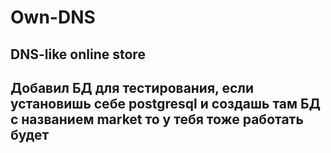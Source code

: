 # Own-DNS
DNS-like online store
----------------------
Добавил БД для тестирования, если установишь себе postgresql и создашь там БД с названием market то у тебя тоже работать будет
-----------------
